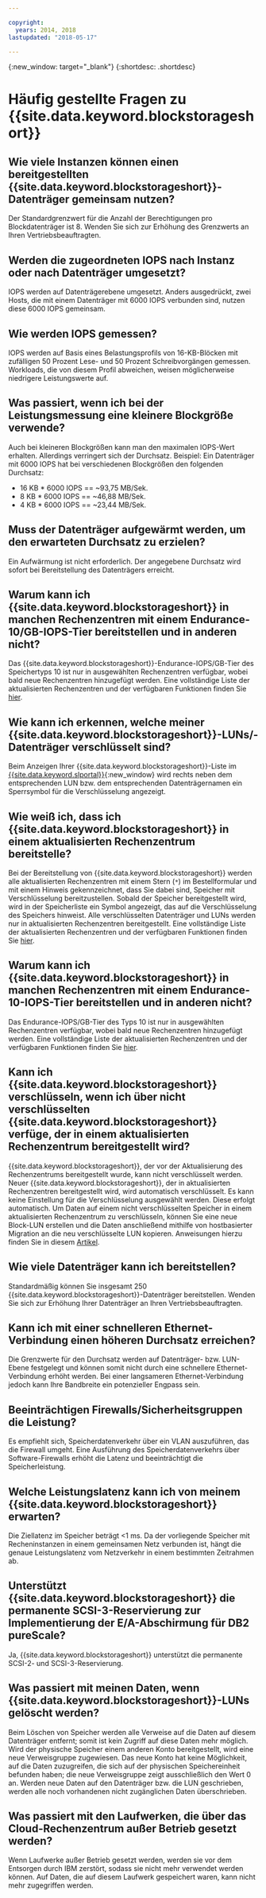 ```yaml
---

copyright:
  years: 2014, 2018
lastupdated: "2018-05-17"

---
```

{:new_window: target="_blank"}
{:shortdesc: .shortdesc}

# Häufig gestellte Fragen zu {{site.data.keyword.blockstorageshort}}

## Wie viele Instanzen können einen bereitgestellten {{site.data.keyword.blockstorageshort}}-Datenträger gemeinsam nutzen?
Der Standardgrenzwert für die Anzahl der Berechtigungen pro Blockdatenträger ist 8. Wenden Sie sich zur Erhöhung des Grenzwerts an Ihren Vertriebsbeauftragten.

## Werden die zugeordneten IOPS nach Instanz oder nach Datenträger umgesetzt?
IOPS werden auf Datenträgerebene umgesetzt. Anders ausgedrückt, zwei Hosts, die mit einem Datenträger mit 6000 IOPS verbunden sind, nutzen diese 6000 IOPS gemeinsam.

## Wie werden IOPS gemessen?
IOPS werden auf Basis eines Belastungsprofils von 16-KB-Blöcken mit zufälligen 50 Prozent Lese- und 50 Prozent Schreibvorgängen gemessen. Workloads, die von diesem Profil abweichen, weisen möglicherweise niedrigere Leistungswerte auf.

## Was passiert, wenn ich bei der Leistungsmessung eine kleinere Blockgröße verwende?
Auch bei kleineren Blockgrößen kann man den maximalen IOPS-Wert erhalten. Allerdings verringert sich der Durchsatz. Beispiel: Ein Datenträger mit 6000 IOPS hat bei verschiedenen Blockgrößen den folgenden Durchsatz:

- 16 KB * 6000 IOPS == ~93,75 MB/Sek. 
- 8 KB * 6000 IOPS == ~46,88 MB/Sek.
- 4 KB * 6000 IOPS == ~23,44 MB/Sek.

## Muss der Datenträger aufgewärmt werden, um den erwarteten Durchsatz zu erzielen?
Ein Aufwärmung ist nicht erforderlich. Der angegebene Durchsatz wird sofort bei Bereitstellung des Datenträgers erreicht.

## Warum kann ich {{site.data.keyword.blockstorageshort}} in manchen Rechenzentren mit einem Endurance-10/GB-IOPS-Tier bereitstellen und in anderen nicht?
Das {{site.data.keyword.blockstorageshort}}-Endurance-IOPS/GB-Tier des Speichertyps 10 ist nur in ausgewählten Rechenzentren verfügbar, wobei bald neue Rechenzentren hinzugefügt werden. Eine vollständige Liste der aktualisierten Rechenzentren und der verfügbaren Funktionen finden Sie [hier](new-ibm-block-and-file-storage-location-and-features.html).

## Wie kann ich erkennen, welche meiner {{site.data.keyword.blockstorageshort}}-LUNs/-Datenträger verschlüsselt sind?
Beim Anzeigen Ihrer {{site.data.keyword.blockstorageshort}}-Liste im [{{site.data.keyword.slportal}}](https://control.softlayer.com/){:new_window} wird rechts neben dem entsprechenden LUN bzw. dem entsprechenden Datenträgernamen ein Sperrsymbol für die Verschlüsselung angezeigt.

## Wie weiß ich, dass ich {{site.data.keyword.blockstorageshort}} in einem aktualisierten Rechenzentrum bereitstelle?
Bei der Bereitstellung von {{site.data.keyword.blockstorageshort}} werden alle aktualisierten Rechenzentren mit einem Stern (`*`) im Bestellformular und mit einem Hinweis gekennzeichnet, dass Sie dabei sind, Speicher mit Verschlüsselung bereitzustellen. Sobald der Speicher bereitgestellt wird, wird in der Speicherliste ein Symbol angezeigt, das auf die Verschlüsselung des Speichers hinweist. Alle verschlüsselten Datenträger und LUNs werden nur in aktualisierten Rechenzentren bereitgestellt. Eine vollständige Liste der aktualisierten Rechenzentren und der verfügbaren Funktionen finden Sie [hier](new-ibm-block-and-file-storage-location-and-features.html).

## Warum kann ich {{site.data.keyword.blockstorageshort}} in manchen Rechenzentren mit einem Endurance-10-IOPS-Tier bereitstellen und in anderen nicht?
Das Endurance-IOPS/GB-Tier des Typs 10 ist nur in ausgewählten Rechenzentren verfügbar, wobei bald neue Rechenzentren hinzugefügt werden. Eine vollständige Liste der aktualisierten Rechenzentren und der verfügbaren Funktionen finden Sie [hier](new-ibm-block-and-file-storage-location-and-features.html).

## Kann ich {{site.data.keyword.blockstorageshort}} verschlüsseln, wenn ich über nicht verschlüsselten {{site.data.keyword.blockstorageshort}} verfüge, der in einem aktualisierten Rechenzentrum bereitgestellt wird?

{{site.data.keyword.blockstorageshort}}, der vor der Aktualisierung des Rechenzentrums bereitgestellt wurde, kann nicht verschlüsselt werden.
Neuer {{site.data.keyword.blockstorageshort}}, der in aktualisierten Rechenzentren bereitgestellt wird, wird automatisch verschlüsselt. Es kann keine Einstellung für die Verschlüsselung ausgewählt werden. Diese erfolgt automatisch.
Um Daten auf einem nicht verschlüsselten Speicher in einem aktualisierten Rechenzentrum zu verschlüsseln, können Sie eine neue Block-LUN erstellen und die Daten anschließend mithilfe von hostbasierter Migration an die neu verschlüsselte LUN kopieren. Anweisungen hierzu finden Sie in diesem [Artikel](migrate-block-storage-encrypted-block-storage.html).

## Wie viele Datenträger kann ich bereitstellen?

Standardmäßig können Sie insgesamt 250 {{site.data.keyword.blockstorageshort}}-Datenträger bereitstellen. Wenden Sie sich zur Erhöhung Ihrer Datenträger an Ihren Vertriebsbeauftragten.

## Kann ich mit einer schnelleren Ethernet-Verbindung einen höheren Durchsatz erreichen?

Die Grenzwerte für den Durchsatz werden auf Datenträger- bzw. LUN-Ebene festgelegt und können somit nicht durch eine schnellere Ethernet-Verbindung erhöht werden. Bei einer langsameren Ethernet-Verbindung jedoch kann Ihre Bandbreite ein potenzieller Engpass sein.

## Beeinträchtigen Firewalls/Sicherheitsgruppen die Leistung?

Es empfiehlt sich, Speicherdatenverkehr über ein VLAN auszuführen, das die Firewall umgeht. Eine Ausführung des Speicherdatenverkehrs über Software-Firewalls erhöht die Latenz und beeinträchtigt die Speicherleistung.

## Welche Leistungslatenz kann ich von meinem {{site.data.keyword.blockstorageshort}} erwarten?   

Die Ziellatenz im Speicher beträgt <1 ms. Da der vorliegende Speicher mit Recheninstanzen in einem gemeinsamen Netz verbunden ist, hängt die genaue Leistungslatenz vom Netzverkehr in einem bestimmten Zeitrahmen ab.

## Unterstützt {{site.data.keyword.blockstorageshort}} die permanente SCSI-3-Reservierung zur Implementierung der E/A-Abschirmung für DB2 pureScale?

Ja, {{site.data.keyword.blockstorageshort}} unterstützt die permanente SCSI-2- und SCSI-3-Reservierung.

## Was passiert mit meinen Daten, wenn {{site.data.keyword.blockstorageshort}}-LUNs gelöscht werden?

Beim Löschen von Speicher werden alle Verweise auf die Daten auf diesem Datenträger entfernt; somit ist kein Zugriff auf diese Daten mehr möglich. Wird der physische Speicher einem anderen Konto bereitgestellt, wird eine neue Verweisgruppe zugewiesen. Das neue Konto hat keine Möglichkeit, auf die Daten zuzugreifen, die sich auf der physischen Speichereinheit befunden haben; die neue Verweisgruppe zeigt ausschließlich den Wert 0 an. Werden neue Daten auf den Datenträger bzw. die LUN geschrieben, werden alle noch vorhandenen nicht zugänglichen Daten überschrieben.

## Was passiert mit den Laufwerken, die über das Cloud-Rechenzentrum außer Betrieb gesetzt werden?

Wenn Laufwerke außer Betrieb gesetzt werden, werden sie vor dem Entsorgen durch IBM zerstört, sodass sie nicht mehr verwendet werden können. Auf Daten, die auf diesem Laufwerk gespeichert waren, kann nicht mehr zugegriffen werden.
